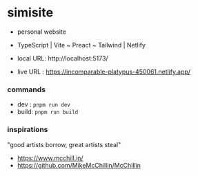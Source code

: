 # simisite
* personal website
* TypeScript | Vite ~ Preact ~ Tailwind | Netlify

* local URL: http://localhost:5173/ 
* live URL : https://incomparable-platypus-450061.netlify.app/ 

### commands
* dev  : `pnpm run dev`
* build: `pnpm run build`

### inspirations
"good artists borrow, great artists steal"
* https://www.mcchill.in/
* https://github.com/MikeMcChillin/McChillin